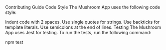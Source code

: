 Contributing Guide
Code Style
The Mushroom App uses the following code style:

Indent code with 2 spaces.
Use single quotes for strings.
Use backticks for template literals.
Use semicolons at the end of lines.
Testing
The Mushroom App uses Jest for testing. To run the tests, run the following command:

npm test